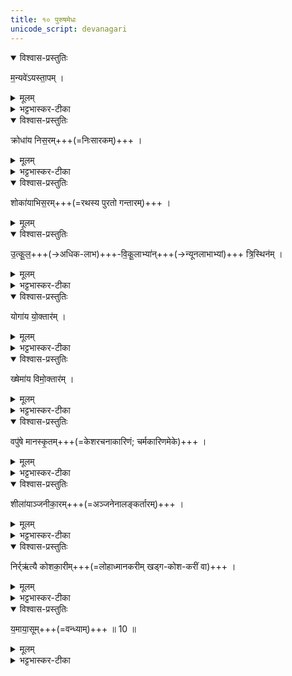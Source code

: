 ```yaml
---
title: १० पुरुषमेधः  
unicode_script: devanagari
---
```


<details open><summary>विश्वास-प्रस्तुतिः</summary>

म॒न्यवे॑ऽयस्ता॒पम् ।
</details>

<details><summary>मूलम्</summary>

म॒न्यवे॑ऽयस्ता॒पम् ।
</details>

<details><summary>भट्टभास्कर-टीका</summary>

1मन्यवे क्रोधजन्मने दीप्तये अयस्तापं अयस्तापयितारम् ।
</details>

<details open><summary>विश्वास-प्रस्तुतिः</summary>

क्रोधा॑य निस॒रम्+++(=निःसारकम्)+++ । 
</details>

<details><summary>मूलम्</summary>

क्रोधा॑य निस॒रम् ।
</details>

<details><summary>भट्टभास्कर-टीका</summary>

क्रोधाय निसरं बद्धानां बहिर्निस्सारयितारम् । वधकारिणमेके । शोकायाभिसरं रथपुरस्सरम् ।
</details>

<details open><summary>विश्वास-प्रस्तुतिः</summary>

शोका॑याभिस॒रम्+++(=रथस्य पुरतो गन्तारम्)+++ ।
</details>

<details><summary>मूलम्</summary>

शोका॑याभिस॒रम् ।
</details>


<details open><summary>विश्वास-प्रस्तुतिः</summary>

उ॒त्कू॒ल॒+++(→अधिक-लाभ)+++-वि॒कू॒लाभ्या॑न्+++(→न्यूनलाभाभ्यां)+++ त्रि॒स्थिन॑म् ।
</details>

<details><summary>मूलम्</summary>

उ॒त्कू॒ल॒वि॒कू॒लाभ्या॑न्त्रि॒स्थिन॑म् ।
</details>

<details><summary>भट्टभास्कर-टीका</summary>

उत्कूलविकूलाभ्यां कांक्षितादधिकलाभः उत्कूलः, कांक्षितांशो विकूलः, ताभ्यां त्रिस्थिनं त्रिषु स्थितशरीरवन्तं विकलशरीरतया रथमारुह्यैव यो गच्छति ।
</details>

<details open><summary>विश्वास-प्रस्तुतिः</summary>

योगा॑य यो॒क्तार॑म् ।
</details>

<details><summary>मूलम्</summary>

योगा॑य यो॒क्तार॑म् ।
</details>

<details><summary>भट्टभास्कर-टीका</summary>

योगाय अलब्धलाभाय योक्तारं रथस्य ।
</details>

<details open><summary>विश्वास-प्रस्तुतिः</summary>

ख्षेमा॑य विमो॒क्तार॑म् ।
</details>

<details><summary>मूलम्</summary>

ख्षेमा॑य विमो॒क्तार॑म् ।
</details>

<details><summary>भट्टभास्कर-टीका</summary>

क्षेमाय लब्धपालनाय विमोक्तारं रथस्यैव ।
</details>

<details open><summary>विश्वास-प्रस्तुतिः</summary>

वपु॑षे मानस्कृ॒तम्+++(=केशरचनाकारिणं; चर्मकारिणमेके)+++ ।
</details>

<details><summary>मूलम्</summary>

वपु॑षे मानस्कृ॒तम् ।
</details>

<details><summary>भट्टभास्कर-टीका</summary>

वपुषे रूपकान्त्यै **मानस्कृतं** केशरचनाकारिणं; चर्मकारिणमेके । स्वार्थिकोऽण् ।
</details>

<details open><summary>विश्वास-प्रस्तुतिः</summary>

शीला॑याञ्जनीका॒रम्+++(=अञ्जनेनालङ्कर्तारम्)+++ ।
</details>

<details><summary>मूलम्</summary>

शीला॑याञ्जनीका॒रम् ।
</details>

<details><summary>भट्टभास्कर-टीका</summary>

शीलाय स्वभावाय अञ्जनीकारं अक्ष्णोरञ्जयितारं, तेन हि अक्ष्णोस्स्वभावलाभः । ल्युटि छान्दस ईकारः । च्वा वा ईकारः । शलाका वा अञ्जनी ।
</details>

<details open><summary>विश्वास-प्रस्तुतिः</summary>

निर्र्ऋ॑त्यै कोशका॒रीम्+++(=लोहाध्मानकरीम् खड्ग-कोश-करीं वा)+++ ।
</details>

<details><summary>मूलम्</summary>

निर्ऋ॑त्यै कोशका॒रीम् ।
</details>

<details><summary>भट्टभास्कर-टीका</summary>

निर्ऋत्यै पापदेवतायै कोशकारीं ताम्रलोहध्मात्रीं स्त्रियम्।
</details>

<details open><summary>विश्वास-प्रस्तुतिः</summary>

य॒माया॒सूम्+++(=वन्ध्याम्)+++ ॥ 10 ॥  
</details>

<details><summary>मूलम्</summary>

य॒माया॒सूम् ॥10॥  
</details>

<details><summary>भट्टभास्कर-टीका</summary>

यमाय प्राणहारिणे असूं सूतिरहितां स्त्रियम् । क्विबन्तेन बहुव्रीहौ 'नञ् सुभ्याम्' इत्युत्तरपदान्तोदात्तत्वम् ॥

इति तृतीये चतुर्थे दशमोऽनुवाकः ॥  

</details>

